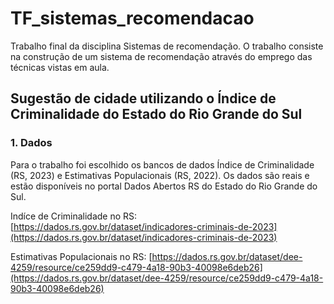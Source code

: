 # TF_sistemas_recomendacao
Trabalho final da disciplina Sistemas de recomendação. O trabalho consiste na construção de um sistema de recomendação através do emprego das
técnicas vistas em aula.

## Sugestão de cidade utilizando o Índice de Criminalidade do Estado do Rio Grande do Sul

### 1. Dados
Para o trabalho foi escolhido os bancos de dados Índice de Criminalidade (RS, 2023) e Estimativas Populacionais (RS, 2022). Os dados são reais e estão disponíveis no portal Dados Abertos RS do Estado do Rio Grande do Sul.

Indíce de Criminalidade no RS: [https://dados.rs.gov.br/dataset/indicadores-criminais-de-2023](https://dados.rs.gov.br/dataset/indicadores-criminais-de-2023)

Estimativas Populacionais no RS: [https://dados.rs.gov.br/dataset/dee-4259/resource/ce259dd9-c479-4a18-90b3-40098e6deb26](https://dados.rs.gov.br/dataset/dee-4259/resource/ce259dd9-c479-4a18-90b3-40098e6deb26)
